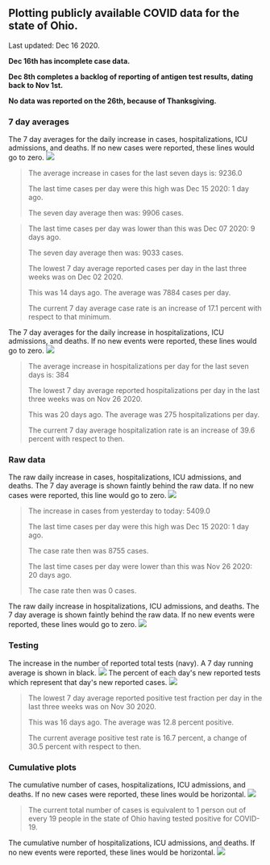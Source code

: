 ## Plotting publicly available COVID data for the state of Ohio. 

Last updated: Dec 16 2020. 

**Dec 16th has incomplete case data.**

**Dec 8th completes a backlog of reporting of antigen test results, dating back to Nov 1st.**

**No data was reported on the 26th, because of Thanksgiving.**
### 7 day averages
The 7 day averages for the daily increase in cases, hospitalizations, ICU admissions, and deaths. If no new cases were reported, these lines would go to zero.
![](7dayaverage_cases.png)

>The average increase in cases for the last seven days is: 9236.0
>
>The last time cases per day were this high was Dec 15 2020: 1 day ago.
>
>The seven day average then was: 9906 cases.

>
>The last time cases per day was lower than this was Dec 07 2020: 9 days ago.
>
>The seven day average then was: 9033 cases.
>
>The lowest 7 day average reported cases per day in the last three weeks was on Dec 02 2020.
>
>This was 14 days ago. The average was 7884 cases per day.
>
>The current 7 day average case rate is an increase of 17.1 percent with respect to that minimum.

The 7 day averages for the daily increase in hospitalizations, ICU admissions, and deaths. If no new events were reported, these lines would go to zero.
![](7dayaverage_hospital.png)

>The average increase in hospitalizations per day for the last seven days is: 384
>
>The lowest 7 day average reported hospitalizations per day in the last three weeks was on Nov 26 2020.
>
>This was 20 days ago. The average was 275 hospitalizations per day.
>
>The current 7 day average hospitalization rate is an increase of 39.6 percent with respect to then.

### Raw data
The raw daily increase in cases, hospitalizations, ICU admissions, and deaths. The 7 day average is shown faintly behind the raw data. If no new cases were reported, this line would go to zero.
![](DailyCases.png)

>The increase in cases from yesterday to today: 5409.0 
>
>The last time cases per day were this high was Dec 15 2020: 1 day ago. 
>
>The case rate then was 8755 cases.
>
>The last time cases per day were lower than this was Nov 26 2020: 20 days ago. 
>
>The case rate then was 0 cases.

The raw daily increase in hospitalizations, ICU admissions, and deaths. The 7 day average is shown faintly behind the raw data. If no new events were reported, these lines would go to zero.
![](DailyHospitalizations.png)

### Testing

The increase in the number of reported total tests (navy). A 7 day running average is shown in black.
![](DailyTests.png)
The percent of each day's new reported tests which represent that day's new reported cases.
![](percentpositive_tests.png)

>The lowest 7 day average reported positive test fraction per day in the last three weeks was on Nov 30 2020.
>
>This was 16 days ago. The average was 12.8 percent positive. 
>
>The current average positive test rate is 16.7 percent, a change of 30.5 percent with respect to then. 

### Cumulative plots
The cumulative number of cases, hospitalizations, ICU admissions, and deaths. If no new cases were reported, these lines would be horizontal.
![](Cases.png)

>The current total number of cases is equivalent to 1 person out of every 19 people in the state of Ohio having tested positive for COVID-19.

The cumulative number of hospitalizations, ICU admissions, and deaths. If no new events were reported, these lines would be horizontal.
![](Hospitalizations.png)
